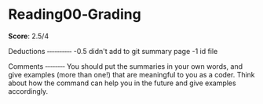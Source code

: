 Reading00‐Grading
====================
**Score**: 2.5/4

Deductions
‐‐‐‐‐‐‐‐‐‐
-0.5 didn't add to git summary page
-1 id file

Comments
‐‐‐‐‐‐‐‐
You should put the summaries in your own words, and give examples 
(more than one!) that are meaningful to you as a coder. Think 
about how the command can help you in the future and give 
examples accordingly.
